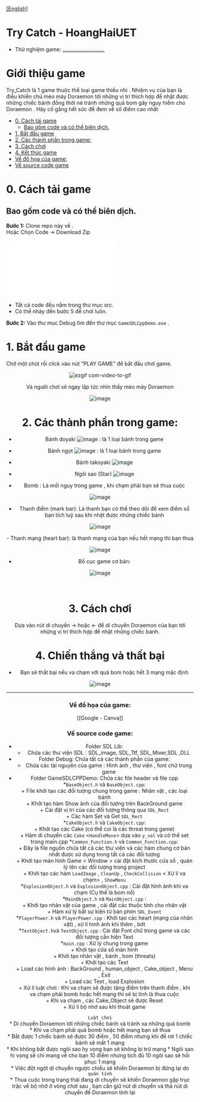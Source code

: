 [[English]](README_en.md)

# Try Catch - HoangHaiUET

- Thử nghiệm game: [............................](.......)

# Giới thiệu game

Try_Catch là 1 game thuộc thể loại game thiếu nhi . Nhiệm vụ của bạn là điều khiển chú mèo máy Doraemon tới những vị trí thích hợp để nhặt được những chiếc bánh đồng thời né tránh những quả bom gây nguy hiểm cho Doraemon . Hãy cố gắng hết sức để đem về số điểm cao nhất  

- [0. Cách tải game](#0-cách-tải-game)
    * [ Bao gồm code và có thể biên dịch.](#bao-gồm-code-và-có-thể-biên-dịch)
- [1. Bắt đầu game](#1bắt-đầu-game)
- [2. Các thành phần trong game:](#2-các-thành-phần-trong-game)
- [3. Cách chơi](#3-cách-chơi)
- [4. Kết thúc game](#4-kết-thúc-game)
- [Về đồ họa của game:](#về-đồ-họa-của-game)
- [Về source code game](#về-source-code-game)

# 0. Cách tải game

## Bao gồm code và có thể biên dịch.

**Bước 1:** Clone repo này về . <br/>
Hoặc Chọn Code -> Download Zip 

![image](resources/preview/download.123)

- Tất cả code đều nằm trong thư mục src.<br/>
- Có thể nhảy đến bước 5 để chơi luôn.

**Bước 2:** Vào thư mục Debug tìm đến thư mục `GameSDLCppDemo.exe` .<br/>


# 1. Bắt đầu game

Chờ một chút rồi click vào nút “PLAY GAME” để bắt đầu chơi game.
<div style="text-align: center;">

![ezgif com-video-to-gif](resources/preview/menu.png)




Và người chơi sẽ ngay lập tức nhìn thấy mèo máy Doraemon 
<div style="text-align: center;">

![image](resources/preview/object.png)

</div>

# 2. Các thành phần trong game:

-    Bánh doyaki ![image](resources/preview/doyaki.png)
     : là 1 loại bánh trong game

-    Bánh ngọt ![image](resources/preview/cake.png)
     : là 1 loại bánh trong game

-   Bánh takoyaki ![image](resources/preview/takoyaki.png)

-  Ngôi sao (Star) ![image](resources/preview/star.png)
<div style="text-align: center;">


- Bomb : Là mối nguy trong game , khi chạm phải bạn sẽ thua cuộc

<div style="text-align: center;">

![image](resources/preview/bom.png)
</div>

- Thanh điểm (mark bar): Là thanh bạn có thể theo dõi để xem điểm số bạn tích luỹ sau khi nhặt được những chiếc bánh

<div style="text-align: center;">

![image](resources/preview/mark_bar.jpg)
</div>
- Thanh mạng (heart bar): là thanh mạng của bạn nếu hết mạng thì bạn thua
<div style="text-align: center;">

![image](resources/preview/heart_bar.jpg)
</div>

- Bố cục game cơ bản:

<div style="text-align: center;">

![image](resources/preview/first_game.jpg)
</div>

 

# 3. Cách chơi

Dựa vào nút di chuyển -> hoặc <- để di chuyển Doraemon của bạn tới những vị trí thích hợp để nhặt những chiếc bánh.<br/>

# 4. Chiến thắng và thất bại

- Bạn sẽ thất bại nếu va chạm với quả bom hoặc hết 3 mạng mặc định

<div style="text-align: center;">

![image](resources/preview/bkexit.png)
</div>

---

### Về đồ họa của game:

[[Google - Canva]]

### Về source code game:

- Folder SDL Lib:<br/>
    * Chứa các thư viện SDL : SDL_image, SDL_Ttf, SDL_Mixer,SDL ,DLL<br/>
- Folder Debug: Chứa tất cả các thành phần của game:<br/>
    * Chứa các tài nguyên của game : Hình ảnh , thư viện , font chữ trong game <br/>
- Folder GameSDLCPPDemo: Chứa các file header và file cpp <br/>
    *`BaseObject.h` và `BaseObject.cpp`:<br/>
        + File khởi tạo các đối tượng chung trong game : Nhân vật , các loại bánh <br/>
        + Khởi tạo hàm Show ảnh của đối tượng trên BackGround game <br/>
        + Cài đặt vị trí của các đối tượng thông qua `SDL_Rect` <br/>
        + Các hàm Set và Get `SDL_Rect` <br/>
    *`CakeObject.h` và `CakeObject.cpp`: <br/>
        + Khởi tạo các Cake (có thể coi là các threat trong game)<br/>
        + Hàm di chuyển các `Cake` <`HandleMove`> dựa vào `y_val` và có thể set trong main.cpp 
    *`Common_Function.h` và `Common_Function.cpp`:<br/>
        + Đây là file nguồn chứa tất cả các thư viện và các hàm chung cơ bản nhất được sử dụng trong tất cả các đối tượng <br/>
        + Khởi tạo màn hình Game < Window > cài đặt kích thước cửa sổ , quản lý tên các đối tượng trong project<br/>
        + Khởi tạo các hàm `LoadImage` , `CleanUp` , `CheckCollision` < Xử lí va chạm> , `ShowMenu`<br/>
    *`ExplosionObject.h` và  `ExplosionObject.cpp` : Cài đặt hình ảnh khi va chạm (Cụ thể là bom nổ) <br/>
    *`MainObject.h` và `MainObject.cpp` : <br/>
        + Khởi tạo nhân vật của game , cài đặt các thuộc tính cho nhân vật <br/>
        + Hàm xử lý bắt sự kiện từ bàn phím `SDL_Event`<br/>
    *`PlayerPower.h` và `PlayerPower.cpp` : Khởi tạo các heart (mạng của nhân vật) , xử lí hình ảnh khi thêm , bớt<br/>
    *`TextObject.h`và `TextObject.cpp` : Cài đặt Font chữ trong game và các đối tượng cần hiện Text<br/>
    *`main.cpp` : Xử lý chung trong game<br/>
        + Khởi tạo cửa sổ màn hình <br/>
        + Khởi tạo nhân vật , bánh , bom (threats) <br/>
        + Khởi tạo các Text<br/>
        + Load các hình ảnh : BackGround , human_object , Cake_object , Menu , Exit<br/> 
        + Load các Text , load Explosion <br/>
        + Xử lí luật chơi : Khi va chạm sẽ được tăng điểm trên thanh điểm , khi va chạm phải bomb hoặc hết mạng thì sẽ bị tính là thua cuộc <br/>
        + Khi va chạm , các Cake_Object sẽ được Reset <br/>
        + Xử lí bộ nhớ sau khi thoát game <br/>

`Luật chơi`<br/>
        *   Di chuyển Doraemon tới những chiếc bánh và tránh xa những quả bomb<br/>
        *   Khi va chạm phải quả bomb hoặc hết mang bạn sẽ thua <br/>
        *   Bắt được 1 chiếc bánh sẽ được 30 điểm , 50 điểm nhưng khi để rơi 1 chiếc bánh sẽ mất 1 mạng <br/>
        *   Khi không bắt được ngôi sao hy vọng bạn sẽ không bị trừ mạng
        *   Ngôi sao hi vọng sẽ chỉ mang về cho bạn 10 điểm nhưng tích đủ 10 ngôi sao sẽ hồi phục 1 mạng <br/>
        *   Việc đột ngột di chuyển ngược chiều sẽ khiến Doraemon bị đứng lại do `quán tính` <br/>
        *  Thua cuộc trong trạng thái đang di chuyển sẽ khiến Doraemon gặp trục trặc về bộ nhớ ở vòng chơi sau , bạn cần giữ nút di chuyển và thả nút di chuyển để Doraemon tỉnh lại <br/>